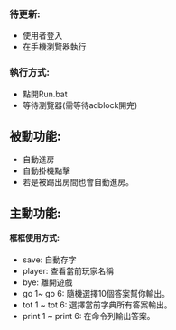 ### 待更新:
- 使用者登入
- 在手機瀏覽器執行

### 執行方式: 
- 點開Run.bat
- 等待瀏覽器(需等待adblock開完)

## 被動功能:
- 自動進房
- 自動掛機點擊
- 若是被踢出房間也會自動進房。

## 主動功能: 
#### 框框使用方式: 
- save: 自動存字
- player: 查看當前玩家名稱
- bye: 離開遊戲
- go 1~ go 6: 隨機選擇10個答案幫你輸出。
- tot 1 ~ tot 6: 選擇當前字典所有答案輸出。
- print 1 ~ print 6: 在命令列輸出答案。
 
 
